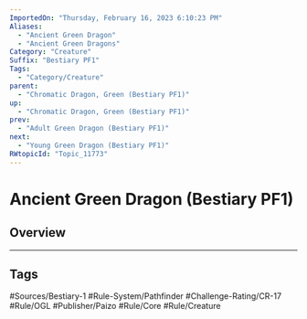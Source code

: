```yaml
---
ImportedOn: "Thursday, February 16, 2023 6:10:23 PM"
Aliases:
  - "Ancient Green Dragon"
  - "Ancient Green Dragons"
Category: "Creature"
Suffix: "Bestiary PF1"
Tags:
  - "Category/Creature"
parent:
  - "Chromatic Dragon, Green (Bestiary PF1)"
up:
  - "Chromatic Dragon, Green (Bestiary PF1)"
prev:
  - "Adult Green Dragon (Bestiary PF1)"
next:
  - "Young Green Dragon (Bestiary PF1)"
RWtopicId: "Topic_11773"
---
```

# Ancient Green Dragon (Bestiary PF1)
## Overview

---
## Tags
#Sources/Bestiary-1 #Rule-System/Pathfinder #Challenge-Rating/CR-17 #Rule/OGL #Publisher/Paizo #Rule/Core #Rule/Creature

